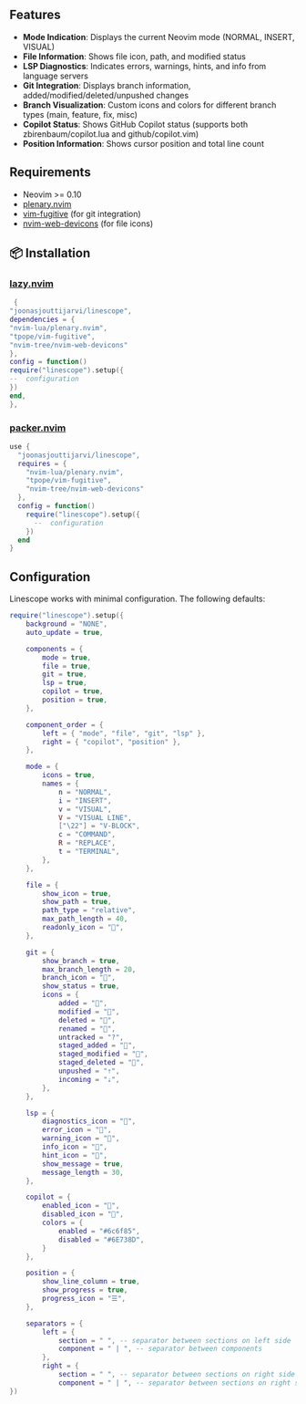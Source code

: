 ## Features

- **Mode Indication**: Displays the current Neovim mode (NORMAL, INSERT, VISUAL)
- **File Information**: Shows file icon, path, and modified status
- **LSP Diagnostics**: Indicates errors, warnings, hints, and info from language servers
- **Git Integration**: Displays branch information, added/modified/deleted/unpushed changes
- **Branch Visualization**: Custom icons and colors for different branch types (main, feature, fix, misc)
- **Copilot Status**: Shows GitHub Copilot status (supports both zbirenbaum/copilot.lua and github/copilot.vim)
- **Position Information**: Shows cursor position and total line count

## Requirements

- Neovim >= 0.10
- [plenary.nvim](https://github.com/nvim-lua/plenary.nvim)
- [vim-fugitive](https://github.com/tpope/vim-fugitive) (for git integration)
- [nvim-web-devicons](https://github.com/nvim-tree/nvim-web-devicons) (for file icons)

## 📦 Installation

### [lazy.nvim](https://github.com/folke/lazy.nvim)

```lua
 {
"joonasjouttijarvi/linescope",
dependencies = {
"nvim-lua/plenary.nvim",
"tpope/vim-fugitive",
"nvim-tree/nvim-web-devicons"
},
config = function()
require("linescope").setup({
--  configuration
})
end,
},
```

### [packer.nvim](https://github.com/wbthomason/packer.nvim)

```lua
use {
  "joonasjouttijarvi/linescope",
  requires = {
    "nvim-lua/plenary.nvim",
    "tpope/vim-fugitive",
    "nvim-tree/nvim-web-devicons"
  },
  config = function()
    require("linescope").setup({
      --  configuration
    })
  end
}
```

## Configuration

Linescope works with minimal configuration. The following defaults:

```lua
require("linescope").setup({
    background = "NONE",
    auto_update = true,

    components = {
        mode = true,
        file = true,
        git = true,
        lsp = true,
        copilot = true,
        position = true,
    },

    component_order = {
        left = { "mode", "file", "git", "lsp" },
        right = { "copilot", "position" },
    },

    mode = {
        icons = true,
        names = {
            n = "NORMAL",
            i = "INSERT",
            v = "VISUAL",
            V = "VISUAL LINE",
            ["\22"] = "V-BLOCK",
            c = "COMMAND",
            R = "REPLACE",
            t = "TERMINAL",
        },
    },

    file = {
        show_icon = true,
        show_path = true,
        path_type = "relative",
        max_path_length = 40,
        readonly_icon = "",
    },

    git = {
        show_branch = true,
        max_branch_length = 20,
        branch_icon = "",
        show_status = true,
        icons = {
            added = "",
            modified = "",
            deleted = "",
            renamed = "",
            untracked = "?",
            staged_added = "",
            staged_modified = "",
            staged_deleted = "",
            unpushed = "⇡",
            incoming = "⇣",
        },
    },

    lsp = {
        diagnostics_icon = "",
        error_icon = "",
        warning_icon = "",
        info_icon = "",
        hint_icon = "",
        show_message = true,
        message_length = 30,
    },

    copilot = {
        enabled_icon = "",
        disabled_icon = "",
        colors = {
            enabled = "#6c6f85",
            disabled = "#6E738D",
        }
    },

    position = {
        show_line_column = true,
        show_progress = true,
        progress_icon = "☰",
    },

    separators = {
        left = {
            section = " ", -- separator between sections on left side
            component = " | ", -- separator between components
        },
        right = {
            section = " ", -- separator between sections on right side
            component = " | ", -- separator between sections on right side
})
```
